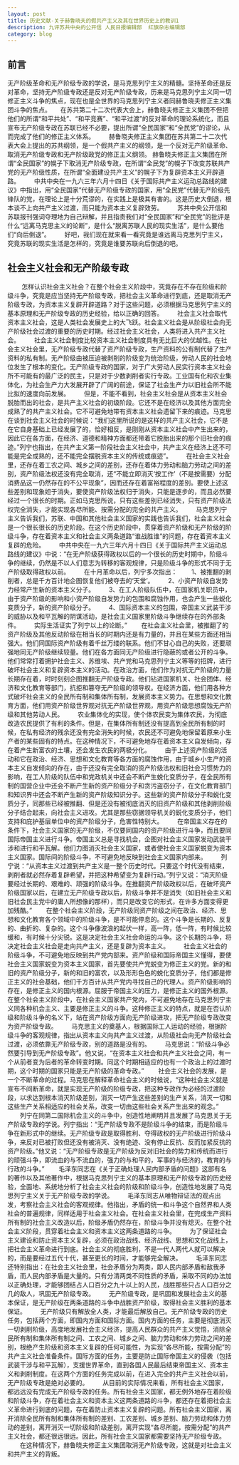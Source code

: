```yaml
---
layout: post
title: 历史文献-关于赫鲁晓夫的假共产主义及其在世界历史上的教训1
description: 九评苏共中央的公开信 人民日报编辑部  红旗杂志编辑部
category: blog
---
```

## 前言 ##

无产阶级革命和无产阶级专政的学说，是马克思列宁主义的精髓。坚持革命还是反对革命，坚持无产阶级专政还是反对无产阶级专政，历来是马克思列宁主义同一切修正主义斗争的焦点，现在也是全世界的马克思列宁主义者同赫鲁晓夫修正主义集团斗争的焦点。　　在苏共第二十二次代表大会上，赫鲁晓夫修正主义集团不但把他们的所谓“和平共处”、“和平竞赛”、“和平过渡”的反对革命的理论系统化，而且宣布无产阶级专政在苏联已经不必要，提出所谓“全民国家”和“全民党”的谬论，从而完成了他们的修正主义体系。
　　赫鲁晓夫修正主义集团在苏共第二十二次代表大会上提出的苏共纲领，是一个假共产主义的纲领，是一个反对无产阶级革命、取消无产阶级专政和无产阶级政党的修正主义纲领。
赫鲁晓夫修正主义集团在所谓“全民国家”的幌子下取消无产阶级专政，在所谓“全民党”的幌子下改变苏联共产党的无产阶级性质，在所谓“全面建设共产主义”的幌子下为复辟资本主义开辟道路。
　　中共中央在一九六三年六月十四日《关于国际共产主义运动总路线的建议》中指出，用“全民国家”代替无产阶级专政的国家，用“全民党”代替无产阶级先锋队的党，在理论上是十分荒谬的，在实践上是极其有害的。这是历史大倒退，根本谈不上向共产主义过渡，而只能为资本主义复辟效劳。
　　苏共中央公开信和苏联报刊强词夺理地为自己辩解，并且指责我们对“全民国家”和“全民党”的批评是什么“远离马克思主义的论断”，是什么“脱离苏联人民的现实生活”，是什么要他们“向后倒退”。
　　好吧，我们现在就来看一看究竟是谁远离马克思列宁主义，究竟苏联的现实生活是怎样的，究竟是谁要苏联向后倒退的吧。
                                             
## 社会主义社会和无产阶级专政 ##
　　
怎样认识社会主义社会？在整个社会主义阶段中，究竟存在不存在阶级和阶级斗争，究竟是应当坚持无产阶级专政，把社会主义革命进行到底，还是取消无产阶级专政，为资本主义复辟开辟道路？对于这些问题，必须根据马克思列宁主义的基本原理和无产阶级专政的历史经验，给以正确的回答。
　　社会主义社会取代资本主义社会，这是人类社会发展史上的大飞跃。社会主义社会是从阶级社会向无产阶级社会过渡的重要的历史时期。经过社会主义社会，人类将进入共产主义社会。
　　社会主义社会制度比较资本主义社会制度具有无比巨大的优越性。在社会主义社会里，无产阶级专政代替了资产阶级专政，生产资料的公有制代替了生产资料的私有制。无产阶级由被压迫被剥削的阶级变为统治阶级，劳动人民的社会地位发生了根本的变化。无产阶级专政的国家，对于广大劳动人民实行资本主义社会所不可能有的最广泛的民主，只是对于少数剥削者实行专政。工业国有化和农业集体化，为社会生产力大发展开辟了广阔的前途，保证了社会生产力以旧社会所不能比拟的速度向前发展。
　　但是，不能不看到，社会主义社会是从资本主义社会脱胎而出的社会，是共产主义社会的初级阶段。它还不是在经济以及其他方面完全成熟了的共产主义社会。它不可避免地带有资本主义社会遗留下来的痕迹。马克思在谈到社会主义社会的时候说：“我们这里所说的是这样的共产主义社会，它不是在它自身基础上已经发展了的，恰好相反，是刚刚从资本主义社会中产生出来的，因此它在各方面，在经济、道德和精神方面都还带着它脱胎出来的那个旧社会的痕迹。”列宁也指出，在共产主义第一阶段社会主义社会中，共产主义在经济上还不可能是完全成熟的，还不能完全摆脱资本主义的传统或痕迹”。
　　在社会主义社会里，还存在着工农之间、城乡之间的差别，还存在着体力劳动和脑力劳动之间的差别，资产阶级法权还没有完全取消，还“不能立即消灭‘按工作’（不是按需要）分配消费品这一仍然存在的不公平现象”，因而还存在着富裕程度的差别。要使上述这些差别和现象妲于消失，要使资产阶级法权归于消失，只能是逐步的，而且必然要经过一个很长的时期。正如马克思所说，只有这些差别已经消失，只有资产阶级法权完全消失，才能实现各尽所能、按需分配的完全的共产主义。
　　马克思列宁主义告诉我们，苏联、中国和其他社会主义国家的实践也告诉我们，社会主义社会是一个很长很长的历史阶段。在这个历史阶段中，贯穿着资产阶级和无产阶级的阶级斗争，存在着资本主义和社会主义两条道路“谁战胜谁”的问题，存在着资本主义复辟的危险。
　　中共中央在一九六三年六月十四日《关于国际共产主义运动总路线的建议》中说：“在无产阶级获得政权以后的一个很长的历史时期中，阶级斗争的继续，仍然是不以人们意志为转移的客观规律，只是阶级斗争的形式不同于无产阶级取得政权以前。
　　在十月革命以后，列宁多次指出：
　　1、被推翻的剥削者，总是千方百计地企图恢复他们被夺去的‘天堂’。
　　2、小资产阶级自发势力经常产生新的资本主义分子。
　　3、在工人阶级队伍中，在国家机关职员中，由于资产阶级的影响和小资产阶级自发势力的包围和腐蚀作用，也会产生一些蜕化变质分子，新的资产阶级分子。
　　4、国际资本主义的包围，帝国主义武装干涉的威胁以及和平瓦解的阴谋活动，是社会主义国家里阶级斗争继续存在的外部条件。
　　实际生活证实了列宁以上的论断。”
　　在社会主义社会里，被推翻了的资产阶级及其他反动阶级在相当长的时期内还是有力量的，并且在某些方面还相当强大。他们同国际资产阶级有着千丝万缕的联系。他们不甘心自己的失败，还要顽强地同无产阶级继续较量。他们在各方面同无产阶级进行隐蔽的或者公开的斗争。他们常常打着拥护社会主义、苏维埃、共产党和马克思列宁主义等等的招牌，进行破坏社会主义和复辟资本主义的活动。在政治方面，他们作为对抗无产阶级的力量长期存在着，时时刻刻企图推翻无产阶级专政。他们钻进国家机关、社会团体、经济和文化教育等部门，抗拒和篡夺无产阶级的领导权。在经济方面，他们用各种方式破坏社会主义的全民所有制和集体所有制，发展资本主义势力。在思想和文化教育方面，他们用资产阶级世界观对抗无产阶级世界观，用资产阶级思想腐蚀无产阶级和其他劳动人民。
　　农业集体化的实现，使个体农民变为集体农民，为彻底改造农民提供了有利的条件。但是，在集体所有制还没有提高到全民所有制的时候，在私有经济的残余还没有完全消失的时候，农民还不可避免地保留着原来小生产者的某些固有的特点。在这种情况下，不可避免地存在着资本主义自发倾向，存在着产生新富农的土壤，还会发生农民的两极分化。
　　由于上述资产阶级的活动和它在政治、经济、思想和文化教育等各方面的腐蚀作用，由于城乡小生产的资本主义自发倾向的存在，由于还没有完全取消的资产阶级法权和旧社会习惯势力的影响，在工人阶级的队伍中和党政机关中还会不断产生蜕化变质分子，在全民所有制的国营企业中还会不断产生新的资产阶级分子和贪污盗窃分子，在文化教育部门和知识界中还会不断产生新的资产阶级知识分子。这些新的资产阶级分子和蜕化变质分子，同那些已经被推翻、但是还没有被彻底消灭的旧资产阶级和其他剥削阶级分子结合起来，向社会主义进攻。尤其是那些窃据领导机关的蜕化变质分子，他们支持和庇护基层单位中的资产阶级分子，危害性特别大。
　　在帝国主义存在的条件下，社会主义国家的无产阶级，不仅要同国内的资产阶级进行斗争，而且要同国际帝国主义进行斗争。帝国主义总是寻找机会，企图对社会主义国家发动武装干涉和进行和平瓦解。他们力图消灭社会主义国家，或者使社会主义国家蜕变为资本主义国家。国际间的阶级斗争，不可避免地反映到社会主义国家内部来。
　　列宁说：“从资本主义过渡到共产主义是一整个历史时代。只要这个时代没有结束，剥削者就必然存着复辟希望，并把这种希望变为复辟行动。”列宁又说：“消灭阶级要经过长期的、艰难的、顽强的阶级斗争。在推翻资产阶级政权以后，在破坏资产阶级国家以后，在建立无产阶级专政以后，阶级斗争并不是消失（如旧社会主义和旧社会民主党中的庸人所想像的那样），而只是改变它的形式，在许多方面变得更加残酷。”
　　在整个社会主义阶段，无产阶级同资产阶级之间在政治、经济、思想和文化教育各个领域中的阶级斗争，是不可能停息的。这个斗争是长期的、反复的、曲折的、复杂的。这个斗争像波浪的起伏一样，高一阵，低一阵，有时候比较缓和，有时候十分尖锐。这是决定社会主义社会命运的斗争。这个长期的斗争，将决定社会主义社会是走向共产主义，还是复辟为资本主义。
　　社会主义社会的阶级斗争，不可避免地反映到共产党内部来。资产阶级和国际帝国主义懂得，要使社会主义国家蜕变为资本主义国家，首先要使共产党蜕变为修正主义的党。新的和旧的资产阶级分子，新的和旧的富农，以及形形色色的蜕化变质分子，他们都是修正主义的社会基础，他们千方百计从共产党内寻找自己的代理人。资产阶级影响的存在，是修正主义的国内根源。屈服于帝国主义的压力，是修正主义的国外根源。在整个社会主义阶段中，在社会主义国家共产党内，不可避免地存在马克思列宁主义同各种机会主义、主要是修正主义的斗争。这种修正主义的特点，就是在否认阶级和阶级斗争的名义下，站在资产阶级方面向无产阶级进攻，把无产阶级专政改变为资产阶级专政。
　　马克思主义的奠基人，根据国际工人运动的经验，根据阶级斗争的客观规律，指出从资本主义向共产主义过渡，从阶级社会向无产阶级社会过渡，必须依靠无产阶级专政，别的道路是没有的。
　　马克思说：“阶级斗争必然要引导到无产阶级专政”。他又说，“在资本主义社会和共产主义社会之间，有一个从前者变为后者的革命转变时期。同这个时期相适应的也有一个政治上的过渡时期，这个时期的国家只能是无产阶级的革命专政。”
　　社会主义社会的发展，是一个不断革命的过程。马克思在解释革命社会主义的时候说，“这种社会主义就是宣布不间断革命，就是实现无产阶级的阶级专政，把这种专政作为必经的过渡阶段，以求达到根本消灭阶级差别，消灭一切产生这些差别的生产关系，消灭一切和这些生产关系相适应的社会关系，改变一切由这些社会关系产生出来的观念。”
　　列宁在同第二国际机会主义的斗争中，创造性地阐明并且发展了马克思关于无产阶级专政的学说。列宁指出：“无产阶级专政不是阶级斗争的结束，而是阶级斗争在新形式中的继续。无产阶级专政是取得胜利、夺得政权的无产阶级进行阶级斗争，来反对已被打败但还没有被消灭、没有绝迹、没有停止反抗、反而加紧反抗的资产阶级。”他又说：“无产阶级专政是无产阶级为反对旧社会的势力和传统而进行的顽强斗争，即流血的与不流血的，强力的与和平的，军事的与经济的，教育的与行政的斗争。”
　　毛泽东同志在《关于正确处理人民内部矛盾的问题》这部有名的著作以及其他著作中，根据马克思列宁主义的基本原理和无产阶级专政的历史经验，全面地、系统地分析了社会主义社会的阶级和阶级斗争，创造性地发展了马克思列宁主义关于无产阶级专政的学说。
　　毛泽东同志从唯物辩证法的观点出发，考察社会主义社会的客观规律。他指出，矛盾的统一和斗争这个自然界和人类社会的普遍规律，同样适用于社会主义社会。在社会主义社会里，在完成生产资料所有制的社会主义改造以后，阶级矛盾仍然存在，阶级斗争并没有熄灭。在整个社会主义阶段，贯穿着社会主义和资本主义这两条道路的斗争。
　　为了保证社会主义建设和防止资本主义复辟，必须在政治战线、经济战线、思想和文化战线上，把社会主义革命进行到底。社会主义的彻底胜利，不是一代人两代人就可以解决的，而是要经过五代十代，甚至更长的时间，才能够完全解决。
　　毛泽东同志还特别指出：在社会主义社会里，社会矛盾分为两类，即人民内部矛盾和敌我矛盾，而人民内部矛盾是大量的。只有分清两类不同性质的矛盾，采取不同的办法加以正确处理，才能够团结占人口百分之九十以上的人民，战胜那些只占人口百分之几的敌人，巩固无产阶级专政。
　　无产阶级专政，是巩固和发展社会主义的基本保证，是无产阶级在两条道路的斗争中战胜资产阶级，取得社会主义胜利的基本保证。
　　无产阶级只有解放全人类，才能最后解放自己。无产阶级专政的历史任务，包括两个方面，即国内方面和国际方面。国内方面的任务，主要是彻底消灭一切剥削阶级，高度地发展社会主义经济，提高人民群众的共产主义觉悟，消除全民所有制和集体所有制之间、工农之间、城乡之间、脑力劳动和体力劳动之间的差别，根绝产生阶级和资本主义复辟的任何可能性，为实现“各尽所能，按需分配”的共产主义社会准备条件。国际方面的任务，主要是防止国际帝国主义的侵袭（包括武装干涉与和平瓦解），支援世界革命，直到各国人民最后结束帝国主义、资本主义和剥削制度。在这两个方面的任务完成以前，在进入完全的共产主义社会以前，无产阶级专政是绝对必要的。
　　从目前的实际情况来看，所有社会主义国家，都远远没有完成无产阶级专政的任务。所有社会主义国家，都无例外地存在着阶级和阶级斗争，存在着社会主义和资本主义这两条道路的斗争，都还存在着把社会主义革命进行到底的问题，存在着防止资本主义复辟的问题。所有社会主义国家，离开消除全民所有制和集体所有制的差别、工农差别、城乡差别、脑力劳动和体力劳动的差别，离开消灭一切阶级和阶级差别，离开实现“各尽所能，按需分配”的共产主义社会，都还很远很远。因此，所有社会主义国家都需要坚持无产阶级专政。
　　在这种情况下，赫鲁晓夫修正主义集团取消无产阶级专政，这就是对社会主义和共产主义的背叛。